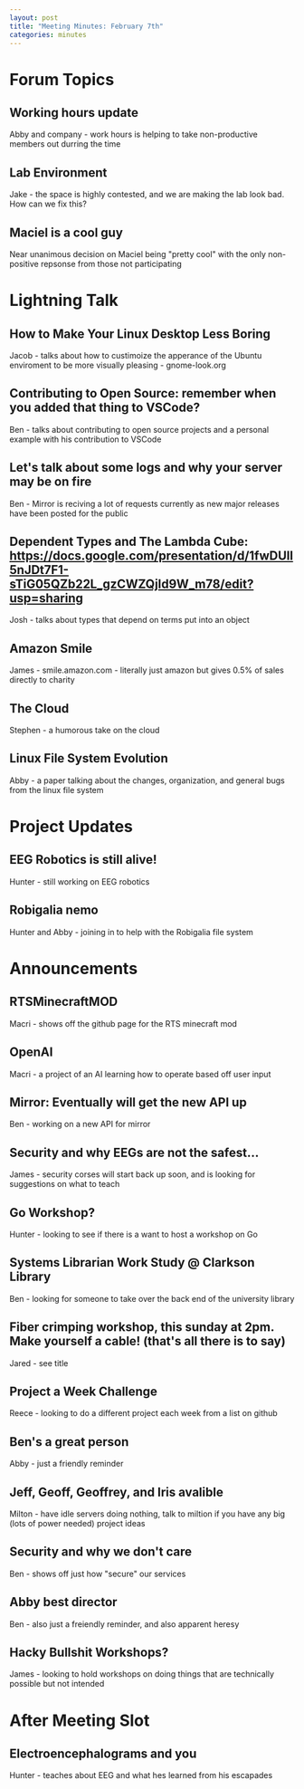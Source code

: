 ```yaml
---
layout: post
title: "Meeting Minutes: February 7th"
categories: minutes
---
```


# Forum Topics

## Working hours update
Abby and company - 
work hours is helping to take non-productive members out durring the time

## Lab Environment
Jake - the space is highly contested, and we are making the lab look bad. How can we fix this?

## Maciel is a cool guy
Near unanimous decision on Maciel being "pretty cool" with the only non-positive repsonse from those not participating

# Lightning Talk

## How to Make Your Linux Desktop Less Boring
Jacob - talks about how to custimoize the apperance of the Ubuntu enviroment to be more visually pleasing - gnome-look.org

## Contributing to Open Source: remember when you added that thing to VSCode?
Ben - talks about contributing to open source projects and a personal example with his contribution to VSCode

## Let's talk about some logs and why your server may be on fire
Ben - Mirror is reciving a lot of requests currently as new major releases have been posted for the public

## Dependent Types and The Lambda Cube: https://docs.google.com/presentation/d/1fwDUll5nJDt7F1-sTiG05QZb22L_gzCWZQjId9W_m78/edit?usp=sharing
Josh - talks about types that depend on terms put into an object

## Amazon Smile
James - smile.amazon.com - literally just amazon but gives 0.5% of sales directly to charity

## The Cloud
Stephen - a humorous take on the cloud

## Linux File System Evolution
Abby - a paper talking about the changes, organization, and general bugs from the linux file system

# Project Updates

## EEG Robotics is still alive!
Hunter - still working on EEG robotics

## Robigalia nemo
Hunter and Abby - joining in to help with the Robigalia file system

# Announcements

## RTSMinecraftMOD
Macri - shows off the github page for the RTS minecraft mod

## OpenAI
Macri - a project of an AI learning how to operate based off user input

## Mirror: Eventually will get the new API up
Ben - working on a new API for mirror

## Security and why EEGs are not the safest...
James - security corses will start back up soon, and is looking for suggestions on what to teach

## Go Workshop?
Hunter - looking to see if there is a want to host a workshop on Go

## Systems Librarian Work Study @ Clarkson Library
Ben - looking for someone to take over the back end of the university library

## Fiber crimping workshop, this sunday at 2pm. Make yourself a cable! (that's all there is to say)
Jared - see title

## Project a Week Challenge
Reece - looking to do a different project each week from a list on github

## Ben's a great person
Abby - just a friendly reminder

## Jeff, Geoff, Geoffrey, and Iris avalible
Milton - have idle servers doing nothing, talk to miltion if you have any big (lots of power needed) project ideas

## Security and why we don't care
Ben - shows off just how "secure" our services

## Abby best director
Ben - also just a freiendly reminder, and also apparent heresy

## Hacky Bullshit Workshops?
James - looking to hold workshops on doing things that are technically possible but not intended

# After Meeting Slot

## Electroencephalograms and you
Hunter - teaches about EEG and what hes learned from his escapades
